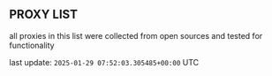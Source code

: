 ## PROXY LIST

all proxies in this list were collected from open sources and tested for functionality

last update: `2025-01-29 07:52:03.305485+00:00` UTC